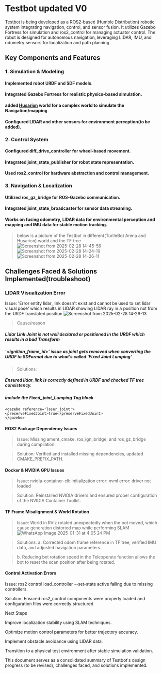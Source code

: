# Testbot updated V0

Testbot is being developed as a ROS2-based (Humble Distribution) robotic system integrating navigation, control, and sensor fusion. It utilizes Gazebo Fortress for simulation and ros2_control for managing actuator control. The robot is designed for autonomous navigation, leveraging LIDAR, IMU, and odometry sensors for localization and path planning.

## Key Components and Features

### 1. Simulation & Modeling

  #### Implemented robot URDF and SDF models.

 #### Integrated Gazebo Fortress for realistic physics-based simulation.
 #### added [Husarion](https://husarion.com/tutorials/howtostart/rosbotxl-quick-start/) world for a complex world to simulate the Navigation/mapping

#### Configured LIDAR and other sensors for environment perception(to be added).

### 2. Control System

#### Configured diff_drive_controller for wheel-based movement.

#### Integrated joint_state_publisher for robot state representation.

#### Used ros2_control for hardware abstraction and control management.

### 3. Navigation & Localization

#### Utilized ros_gz_bridge for ROS-Gazebo communication.

#### Integrated joint_state_broadcaster for sensor data streaming.

#### Works on fusing odometry, LIDAR data for environmental perception and mapping and IMU data for stable motion tracking.

> below is a picture of the Testbot in different(TurtleBot Arena and Husarion) world and the TF tree
![Screenshot from 2025-02-28 14-45-56](https://github.com/user-attachments/assets/fa275afd-6fe1-4251-8eb2-502beef356f6)
![Screenshot from 2025-02-28 14-24-16](https://github.com/user-attachments/assets/26ac0b15-961a-4dd8-9d2d-2f8a9f808fb3)![Screenshot from 2025-02-28 14-26-11](https://github.com/user-attachments/assets/4479aa42-eeda-4079-b791-50568485f316)


## Challenges Faced & Solutions Implemented(troubleshoot)

### LIDAR Visualization Error

Issue: 'Error entity lidar_link doesn't exist and cannot be used to set lidar visual pose' which results in LIDAR showing LIDAR ray in a position not from the URDF translated position
![Screenshot from 2025-02-28 14-29-13](https://github.com/user-attachments/assets/b3c83e36-0250-4c98-bad1-50bb0546a82d)

> Cause/reason
##### Lidar Link Joint is not well declared or positioned in the URDF which results in a bad Transform
##### '<ignition_frame_id>' issue as joint gets removed when converting the URDF to SDFormat due to what's called 'Fixed Joint Lumping'
> Solutions: 
##### Ensured lidar_link is correctly defined in URDF and checked TF tree consistency.
#####  include the Fixed_joint_Lumping Tag block 
    <gazebo reference='laser_joint'>       
    <preserveFixedJoint>true</preserveFixedJoint>
    </gazebo>

#### ROS2 Package Dependency Issues

> Issue: Missing ament_cmake, ros_ign_bridge, and ros_gz_bridge during compilation.

>Solution: Verified and installed missing dependencies, updated CMAKE_PREFIX_PATH.

#### Docker & NVIDIA GPU Issues

>Issue: nvidia-container-cli: initialization error: nvml error: driver not loaded

>Solution: Reinstalled NVIDIA drivers and ensured proper configuration of the NVIDIA Container Toolkit.

#### TF Frame Misalignment & World Rotation

> Issue: World in RViz rotated unexpectedly when the bot moved, which cause generation distorted map while performing SLAM
![WhatsApp Image 2025-01-31 at 4 05 24 PM](https://github.com/user-attachments/assets/09e742e6-99db-4a75-93c8-2361319d9a77)


>Solutions:
> a. Corrected odom frame reference in TF tree, verified IMU data, and adjusted navigation parameters.

> b. Reducing bot rotation speed in the Teleoperate function allows the bot to reset the scan position after being rotated.

#### Control Activation Errors

Issue: ros2 control load_controller --set-state active failing due to missing controllers.

Solution: Ensured ros2_control components were properly loaded and configuration files were correctly structured.

Next Steps

Improve localization stability using SLAM techniques.

Optimize motion control parameters for better trajectory accuracy.

Implement obstacle avoidance using LIDAR data.

Transition to a physical test environment after stable simulation validation.

This document serves as a consolidated summary of Testbot's design progress (to be revised), challenges faced, and solutions implemented.



